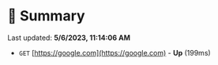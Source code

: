 # 📖 Summary
Last updated: **5/6/2023, 11:14:06 AM**

- `GET` [https://google.com](https://google.com) - **Up** (199ms)
